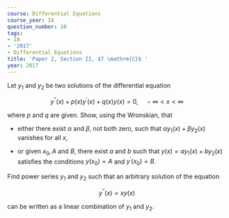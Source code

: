 ```yaml
---
course: Differential Equations
course_year: IA
question_number: 10
tags:
- IA
- '2017'
- Differential Equations
title: 'Paper 2, Section II, $7 \mathrm{C}$ '
year: 2017
---
```




Let $y_{1}$ and $y_{2}$ be two solutions of the differential equation

$$y^{\prime \prime}(x)+p(x) y^{\prime}(x)+q(x) y(x)=0, \quad-\infty<x<\infty$$

where $p$ and $q$ are given. Show, using the Wronskian, that

- either there exist $\alpha$ and $\beta$, not both zero, such that $\alpha y_{1}(x)+\beta y_{2}(x)$ vanishes for all $x$,

- or given $x_{0}, A$ and $B$, there exist $a$ and $b$ such that $y(x)=a y_{1}(x)+b y_{2}(x)$ satisfies the conditions $y\left(x_{0}\right)=A$ and $y^{\prime}\left(x_{0}\right)=B$.

Find power series $y_{1}$ and $y_{2}$ such that an arbitrary solution of the equation

$$y^{\prime \prime}(x)=x y(x)$$

can be written as a linear combination of $y_{1}$ and $y_{2}$.